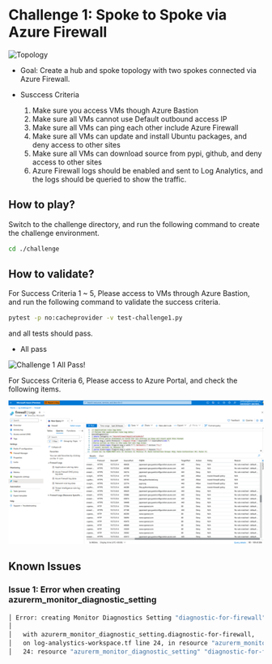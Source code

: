 # Challenge 1: Spoke to Spoke via Azure Firewall

![Topology](./images/ch1-toplogy.png)

- Goal: Create a hub and spoke topology with two spokes connected via Azure Firewall.

- Susccess Criteria
  1. Make sure you access VMs though Azure Bastion
  2. Make sure all VMs cannot use Default outbound access IP
  3. Make sure all VMs can ping each other include Azure Firewall
  4. Make sure all VMs can update and install Ubuntu packages, and deny access to other sites
  5. Make sure all VMs can download source from pypi, github, and deny access to other sites
  6. Azure Firewall logs should be enabled and sent to Log Analytics, and the logs should be queried to show the traffic.

## How to play?

Switch to the challenge directory, and run the following command to create the challenge environment.

``` bash
cd ./challenge
```

## How to validate?

For Success Criteria 1 ~ 5, Please access to VMs through Azure Bastion, and run the following command to validate the success criteria.

``` bash
pytest -p no:cacheprovider -v test-challenge1.py
```

and all tests should pass.

- All pass

![Challenge 1 All Pass!](./images/test-ch1-allpass.gif)

For Success Criteria 6, Please access to Azure Portal, and check the following items.

![Azure Firewall Vaildation](./images/firewall-vaildation.png)

## Known Issues

### Issue 1: Error when creating azurerm_monitor_diagnostic_setting

``` bash
│ Error: creating Monitor Diagnostics Setting "diagnostic-for-firewall" for Resource "/subscriptions//resourceGroups/rg-challenge-01/providers/Microsoft.Network/azureFirewalls/firewall": insights.DiagnosticSettingsClient#CreateOrUpdate: Failure responding to request: StatusCode=400 -- Original Error: autorest/azure: Service returned an error. Status=400 Code="BadRequest" Message="Invalid API version used to modify diagnostic setting with one or more category groups selected: diagnostic-for-firewall, please use version higher than: 2021-05-01-preview"
│
│   with azurerm_monitor_diagnostic_setting.diagnostic-for-firewall,
│   on log-analystics-workspace.tf line 24, in resource "azurerm_monitor_diagnostic_setting" "diagnostic-for-firewall":
│   24: resource "azurerm_monitor_diagnostic_setting" "diagnostic-for-firewall" {
```
